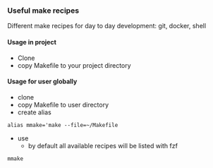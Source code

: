 ### Useful make recipes

Different make recipes for day to day development: git, docker, shell

#### Usage in project

- Clone
- copy Makefile to your project directory

#### Usage for user globally

- clone 
- copy Makefile to user directory
- create alias 
```
alias mmake='make --file=~/Makefile
```
- use
    - by default all available recipes will be listed with fzf

```
mmake
```
